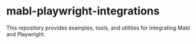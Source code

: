 # mabl-playwright-integrations
This repository provides examples, tools, and utilities for integrating Mabl and Playwright.
